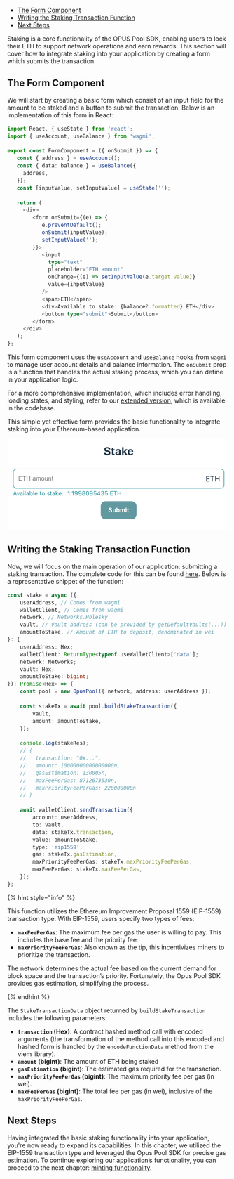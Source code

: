 -   [The Form Component](#the-form-component)
-   [Writing the Staking Transaction Function](#writing-the-staking-transaction-function)
-   [Next Steps](#next-steps)

Staking is a core functionality of the OPUS Pool SDK, enabling users to lock their ETH to support network operations and earn rewards. This section will cover how to integrate staking into your application by creating a form which submits the transaction.

## The Form Component

We will start by creating a basic form which consist of an input field for the amount to be staked and a button to submit the transaction. Below is an implementation of this form in React:

```typescript
import React, { useState } from 'react';
import { useAccount, useBalance } from 'wagmi';

export const FormComponent = ({ onSubmit }) => {
   const { address } = useAccount();
   const { data: balance } = useBalance({
     address,
   });
   const [inputValue, setInputValue] = useState('');

   return (
     <div>
        <form onSubmit={(e) => {
           e.preventDefault();
           onSubmit(inputValue);
           setInputValue('');
        }}>
           <input
             type="text"
             placeholder="ETH amount"
             onChange={(e) => setInputValue(e.target.value)}
             value={inputValue}
           />
           <span>ETH</span>
           <div>Available to stake: {balance?.formatted} ETH</div>
           <button type="submit">Submit</button>
        </form>
     </div>
   );
};
```

This form component uses the `useAccount` and `useBalance` hooks from `wagmi` to manage user account details and balance information. The `onSubmit` prop is a function that handles the actual staking process, which you can define in your application logic.

For a more comprehensive implementation, which includes error handling, loading states, and styling, refer to our [extended version][stake-ui], which is available in the codebase.

This simple yet effective form provides the basic functionality to integrate staking into your Ethereum-based application.

![Stake form](../media/stake.png)

## Writing the Staking Transaction Function

Now, we will focus on the main operation of our application: submitting a staking transaction. The complete code for this can be found [here][stake-usage]. Below is a representative snippet of the function:

```typescript
const stake = async ({
    userAddress, // Comes from wagmi
    walletClient, // Comes from wagmi
    network, // Networks.Holesky
    vault, // Vault address (can be provided by getDefaultVaults(...))
    amountToStake, // Amount of ETH to deposit, denominated in wei
}: {
    userAddress: Hex;
    walletClient: ReturnType<typeof useWalletClient>['data'];
    network: Networks;
    vault: Hex;
    amountToStake: bigint;
}): Promise<Hex> => {
    const pool = new OpusPool({ network, address: userAddress });

    const stakeTx = await pool.buildStakeTransaction({
        vault,
        amount: amountToStake,
    });

    console.log(stakeRes);
    // {
    //   transaction: "0x...",
    //   amount: 10000000000000000n,
    //   gasEstimation: 130005n,
    //   maxFeePerGas: 8712673530n,
    //   maxPriorityFeePerGas: 220000000n
    // }

    await walletClient.sendTransaction({
        account: userAddress,
        to: vault,
        data: stakeTx.transaction,
        value: amountToStake,
        type: 'eip1559',
        gas: stakeTx.gasEstimation,
        maxPriorityFeePerGas: stakeTx.maxPriorityFeePerGas,
        maxFeePerGas: stakeTx.maxFeePerGas,
    });
};
```

{% hint style="info" %}

This function utilizes the Ethereum Improvement Proposal 1559 (EIP-1559) transaction type. With EIP-1559, users specify two types of fees:

-   **`maxFeePerGas`**: The maximum fee per gas the user is willing to pay. This includes the base fee and the priority fee.
-   **`maxPriorityFeePerGas`**: Also known as the tip, this incentivizes miners to prioritize the transaction.

The network determines the actual fee based on the current demand for block space and the transaction’s priority. Fortunately, the Opus Pool SDK provides gas estimation, simplifying the process.

{% endhint %}

The `StakeTransactionData` object returned by `buildStakeTransaction` includes the following parameters:

-   **`transaction` (Hex)**: A contract hashed method call with encoded arguments (the transformation of the method call into this encoded and hashed form is handled by the `encodeFunctionData` method from the viem library).
-   **`amount` (bigint)**: The amount of ETH being staked
-   **`gasEstimation` (bigint)**: The estimated gas required for the transaction.
-   **`maxPriorityFeePerGas` (bigint)**: The maximum priority fee per gas (in wei).
-   **`maxFeePerGas` (bigint)**: The total fee per gas (in wei), inclusive of the `maxPriorityFeePerGas`.

## Next Steps

Having integrated the basic staking functionality into your application, you're now ready to expand its capabilities. In this chapter, we utilized the EIP-1559 transaction type and leveraged the Opus Pool SDK for precise gas estimation. To continue exploring our application’s functionality, you can proceed to the next chapter: [minting functionality][mint].

[stake-ui]: https://github.com/ChorusOne/opus-pool-demo/blob/master/src/components/FormComponent.tsx#L8
[stake-usage]: https://github.com/ChorusOne/opus-pool-demo/blob/main/src/hooks/useStakeMutation.ts#L49
[mint]: ./4-mint-os-token.md
